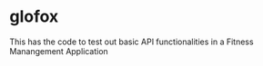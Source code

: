 # glofox
This has the code to test out basic API functionalities in a Fitness Manangement Application

